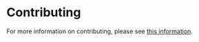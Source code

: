 # Contributing

For more information on contributing, please see [this information](https://github.com/aubreypwd/contributing).

